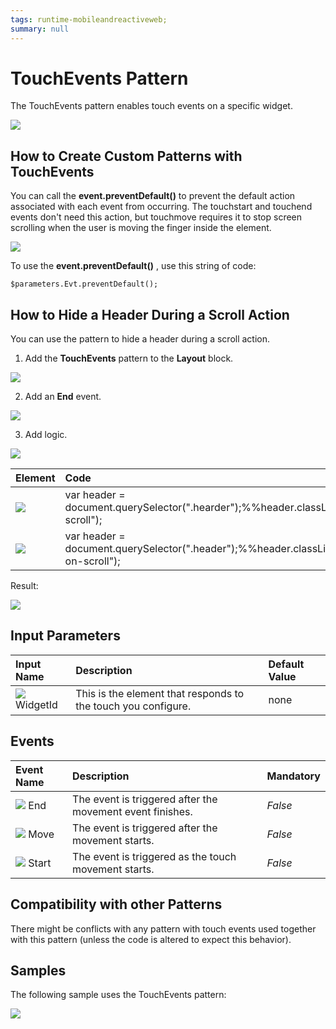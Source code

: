 ```yaml
---
tags: runtime-mobileandreactiveweb;
summary: null
---
```


# TouchEvents Pattern

The TouchEvents pattern enables touch events on a specific widget.

![](../../../../../.gitbook/assets/touch_events_utilities.png)

## How to Create Custom Patterns with TouchEvents

You can call the **event.preventDefault\(\)** to prevent the default action associated with each event from occurring. The touchstart and touchend events don't need this action, but touchmove requires it to stop screen scrolling when the user is moving the finger inside the element.

![](../../../../../.gitbook/assets/touch_events_custom_patterns.png)

To use the **event.preventDefault\(\)** , use this string of code:

`$parameters.Evt.preventDefault();`

## How to Hide a Header During a Scroll Action

You can use the pattern to hide a header during a scroll action.

1. Add the **TouchEvents** pattern to the **Layout** block.

![](../../../../../.gitbook/assets/touch_events_layour.png)

2. Add an **End** event.

![](../../../../../.gitbook/assets/add_end_event.png)

3. Add logic.

![](../../../../../.gitbook/assets/touch_events_logic.png)

| Element | Code |
| :--- | :--- |
| ![](../../../../../.gitbook/assets/js_hide.png) | var header = document.querySelector\(".hearder"\);%%header.classList.add\("hide"\);%%header.classList.add\("header-on-scroll"\); |
| ![](../../../../../.gitbook/assets/js_show.png) | var header = document.querySelector\(".header"\);%%header.classList.remove\("hide"\);%%header.classList.remove\("header-on-scroll"\); |

Result:

![](../../../../../.gitbook/assets/touchevents_endresult.gif)

## Input Parameters

| **Input Name** | **Description** | **Default Value** |
| :--- | :--- | :--- |
| ![](../../../../../.gitbook/assets/input%20%2810%29.png) WidgetId | This is the element that responds to the touch you configure. | none |

## Events

| **Event Name** | **Description** | **Mandatory** |
| :--- | :--- | :--- |
| ![](../../../../../.gitbook/assets/event%20%281%29.png) End | The event is triggered after the movement event finishes. | _False_ |
| ![](../../../../../.gitbook/assets/event.png) Move | The event is triggered after the movement starts. | _False_ |
| ![](../../../../../.gitbook/assets/event%20%284%29.png) Start | The event is triggered as the touch movement starts. | _False_ |

## Compatibility with other Patterns

There might be conflicts with any pattern with touch events used together with this pattern \(unless the code is altered to expect this behavior\).

## Samples

The following sample uses the TouchEvents pattern:

![](../../../../../.gitbook/assets/touchevents-sample-1.PNG)

